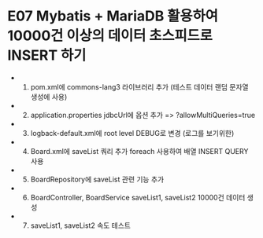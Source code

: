 # E07 Mybatis + MariaDB 활용하여 10000건 이상의 데이터 초스피드로 INSERT 하기

- 1. pom.xml에 commons-lang3 라이브러리 추가 (테스트 데이터 랜덤 문자열 생성에 사용)
- 2. application.properties jdbcUrl에 옵션 추가 => ?allowMultiQueries=true
- 3. logback-default.xml에 root level DEBUG로 변경 (로그를 보기위한)
- 4. Board.xml에 saveList 쿼리 추가 foreach 사용하여 배열 INSERT QUERY 사용
- 5. BoardRepository에 saveList 관련 기능 추가 
- 6. BoardController, BoardService saveList1, saveList2 10000건 데이터 생성
- 7. saveList1, saveList2 속도 테스트